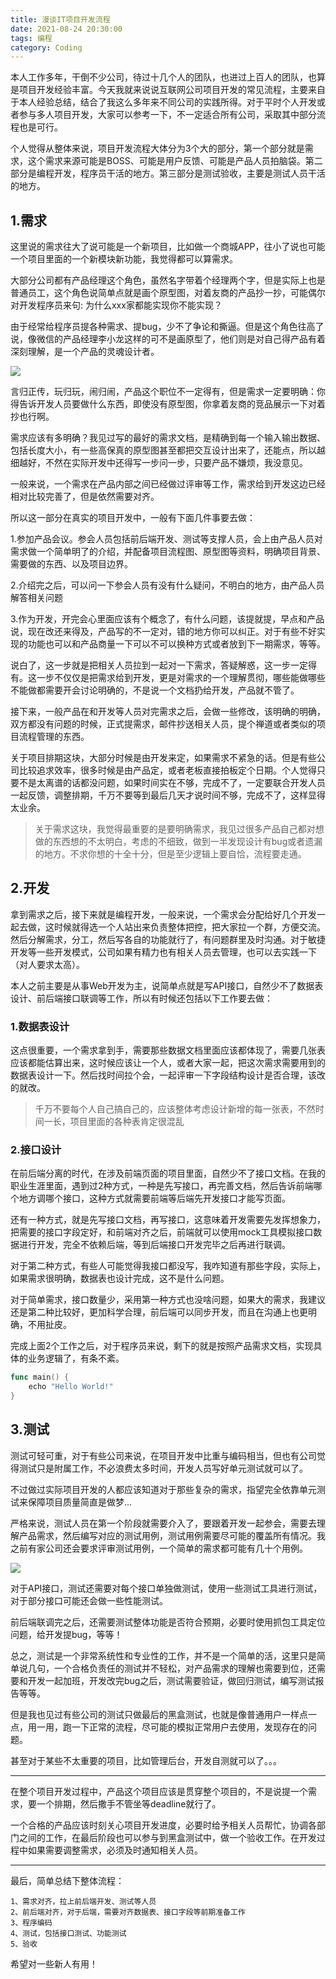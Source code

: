 ```yaml
---
title: 漫谈IT项目开发流程
date: 2021-08-24 20:30:00
tags: 编程
category: Coding
---
```

本人工作多年，干倒不少公司，待过十几个人的团队，也进过上百人的团队，也算是项目开发经验丰富。今天我就来说说互联网公司项目开发的常见流程，主要来自于本人经验总结，结合了我这么多年来不同公司的实践所得。对于平时个人开发或者参与多人项目开发，大家可以参考一下，不一定适合所有公司，采取其中部分流程也是可行。

个人觉得从整体来说，项目开发流程大体分为3个大的部分，第一个部分就是需求，这个需求来源可能是BOSS、可能是用户反馈、可能是产品人员拍脑袋。第二部分是编程开发，程序员干活的地方。第三部分是测试验收，主要是测试人员干活的地方。

<!--more-->

## 1.需求
这里说的需求往大了说可能是一个新项目，比如做一个商城APP，往小了说也可能一个项目里面的一个新模块新功能，我觉得都可以算需求。

大部分公司都有产品经理这个角色，虽然名字带着个经理两个字，但是实际上也是普通员工，这个角色说简单点就是画个原型图，对着友商的产品抄一抄，可能偶尔对开发程序员来句: 为什么xxx家都能实现你不能实现？

由于经常给程序员提各种需求、提bug，少不了争论和撕逼。但是这个角色往高了说，像微信的产品经理李小龙这样的可不是画原型了，他们则是对自己得产品有着深刻理解，是一个产品的灵魂设计者。

<img src="/images/2021/2021-08-24_21-15.png" /> 

言归正传，玩归玩，闹归闹，产品这个职位不一定得有，但是需求一定要明确：你得告诉开发人员要做什么东西，即使没有原型图，你拿着友商的竞品展示一下对着抄也行啊。

需求应该有多明确？我见过写的最好的需求文档，是精确到每一个输入输出数据、包括长度大小，有一些高保真的原型图甚至都把交互设计出来了，还能点，所以越细越好，不然在实际开发中还得写一步问一步，只要产品不嫌烦，我没意见。

一般来说，一个需求在产品内部之间已经做过评审等工作，需求给到开发这边已经相对比较完善了，但是依然需要对齐。

所以这一部分在真实的项目开发中，一般有下面几件事要去做：

1.参加产品会议。参会人员包括前后端开发、测试等支撑人员，会上由产品人员对需求做一个简单明了的介绍，并配备项目流程图、原型图等资料，明确项目背景、需要做的东西、以及项目边界。

2.介绍完之后，可以问一下参会人员有没有什么疑问，不明白的地方，由产品人员解答相关问题

3.作为开发，开完会心里面应该有个概念了，有什么问题，该提就提，早点和产品说，现在改还来得及，产品写的不一定对，错的地方你可以纠正。对于有些不好实现的功能也可以和产品商量一下可以不可以换种方式或者放到下一期需求，等等。

说白了，这一步就是把相关人员拉到一起对一下需求，答疑解惑，这一步一定得有。这一步不仅仅是把需求给到开发，更是对需求的一个理解贯彻，哪些能做哪些不能做都需要开会讨论明确的，不是说一个文档扔给开发，产品就不管了。

接下来，一般产品在和开发等人员对完需求之后，会做一些修改，该明确的明确，双方都没有问题的时候，正式提需求，邮件抄送相关人员，提个禅道或者类似的项目流程管理的东西。

关于项目排期这块，大部分时候是由开发来定，如果需求不紧急的话。但是有些公司比较追求效率，很多时候是由产品定，或者老板直接拍板定个日期。个人觉得只要不是太离谱的话都没问题，如果时间实在不够，完成不了，一定要联合开发人员一起反馈，调整排期，千万不要等到最后几天才说时间不够，完成不了，这样显得太业余。
>关于需求这块，我觉得最重要的是要明确需求，我见过很多产品自己都对想做的东西想的不太明白，考虑的不细致，做到一半发现设计有bug或者遗漏的地方。不求你想的十全十分，但是至少逻辑上要自恰，流程要走通。

## 2.开发
拿到需求之后，接下来就是编程开发，一般来说，一个需求会分配给好几个开发一起去做，这时候就得选一个人站出来负责整体把控，把大家拉一个群，方便交流。然后分解需求，分工，然后写各自的功能就行了，有问题群里及时沟通。对于敏捷开发等一些开发模式，公司如果有精力也有相关人员去管理，也可以去实践一下（对人要求太高）。

本人之前主要是从事Web开发为主，说简单点就是写API接口，自然少不了数据表设计、前后端接口联调等工作，所以有时候还包括以下工作要去做：

### 1.数据表设计
这点很重要，一个需求拿到手，需要那些数据文档里面应该都体现了，需要几张表应该都能估算出来，这时候应该让一个人，或者大家一起，把这次需求需要用到的数据表设计一下。然后找时间拉个会，一起评审一下字段结构设计是否合理，该改的就改。

> 千万不要每个人自己搞自己的，应该整体考虑设计新增的每一张表，不然时间一长，项目里面的各种表肯定很混乱

### 2.接口设计
在前后端分离的时代，在涉及前端页面的项目里面，自然少不了接口文档。在我的职业生涯里面，遇到过2种方式，一种是先写接口，再完善文档，然后告诉前端哪个地方调哪个接口，这种方式就需要前端等后端先开发接口才能写页面。

还有一种方式，就是先写接口文档，再写接口，这意味着开发需要先发挥想象力，把需要的接口字段定好，和前端对齐之后，前端就可以使用mock工具模拟接口数据进行开发，完全不依赖后端，等到后端接口开发完毕之后再进行联调。

对于第二种方式，有些人可能觉得我接口都没写，我咋知道有那些字段，实际上，如果需求很明确，数据表也设计完成，这不是什么问题。

对于简单需求，接口数量少，采用第一种方式也没啥问题，如果大的需求，我建议还是第二种比较好，更加科学合理，前后端可以同步开发，而且在沟通上也更明确，不用扯皮。

完成上面2个工作之后，对于程序员来说，剩下的就是按照产品需求文档，实现具体的业务逻辑了，有条不紊。
```Go
func main() {
    echo "Hello World!"
}
```

## 3.测试
测试可轻可重，对于有些公司来说，在项目开发中比重与编码相当，但也有公司觉得测试只是附属工作，不必浪费太多时间，开发人员写好单元测试就可以了。

不过做过实际项目开发的人都应该知道对于那些复杂的需求，指望完全依靠单元测试来保障项目质量简直是做梦...

严格来说，测试人员在第一个阶段就需要介入了，要跟着开发一起参会，需要去理解产品需求，然后编写对应的测试用例，测试用例需要尽可能的覆盖所有情况。我之前有家公司还会要求评审测试用例，一个简单的需求都可能有几十个用例。

<img src="/images/2021/2021-08-24_21-21.png" /> 

对于API接口，测试还需要对每个接口单独做测试，使用一些测试工具进行测试，对于部分接口可能还会做一些性能测试。

前后端联调完之后，还需要测试整体功能是否符合预期，必要时使用抓包工具定位问题，给开发提bug，等等！

总之，测试是一个非常系统性和专业性的工作，并不是一个简单的活，这里只是简单说几句，一个合格负责任的测试并不轻松，对产品需求的理解也需要到位，还需要和开发一起加班，开发改完bug之后，测试需要验证，做回归测试，编写测试报告等等。

但是我也见过有些公司的测试只做最后的黑盒测试，也就是像普通用户一样点一点，用一用，跑一下正常的流程，尽可能的模拟正常用户去使用，发现存在的问题。

甚至对于某些不太重要的项目，比如管理后台，开发自测就可以了。。。

---
在整个项目开发过程中，产品这个项目应该是贯穿整个项目的，不是说提一个需求，要一个排期，然后撒手不管坐等deadline就行了。

一个合格的产品应该时刻关心项目开发进度，必要时给予相关人员帮忙，协调各部门之间的工作，在最后阶段也可以参与到黑盒测试中，做一个验收工作。在开发过程中如果需要调整需求，必须及时通知相关人员。

---
最后，简单总结下整体流程：
```
1、需求对齐，拉上前后端开发、测试等人员
2、前后端对齐，对于后端，需要对齐数据表、接口字段等前期准备工作
3、程序编码
4、测试，包括接口测试、功能测试
5、验收
```
希望对一些新人有用！